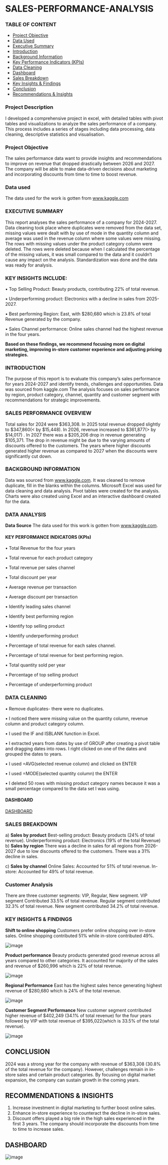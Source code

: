 # SALES-PERFORMANCE-ANALYSIS
### TABLE OF CONTENT  
- [ Project Objective](#project-objective)  
- [ Data Used](#data-used)  
- [ Executive Summary](#executive-summary)  
- [ Introduction](#introduction)  
- [ Background Information](#background-information)  
- [ Key Performance Indicators (KPIs)](#key-performance-indicators-kpis)  
- [ Data Cleaning](#data-cleaning)  
- [ Dashboard](#dashboard)  
- [ Sales Breakdown](#sales-breakdown)  
- [ Key Insights & Findings](#key-insights--findings)  
- [ Conclusion](#conclusion)  
- [ Recommendations & Insights](#recommendations--insights)

### Project Description
I developed a comprehensive project in excel, with detailed tables with pivot tables and visualizations to analyze the sales performance of a company. This process includes a series of stages including data processing, data cleaning, descriptive statistics and visualisation.

### Project Objective
The sales performance data want to provide insights and recommendations to improve on revenue that dropped drastically between 2026 and 2027. The company will be able to make data-driven decisions about marketing and incorporating discounts from time to time to boost revenue.

### Data used
The data used for the work is gotten from www.kaggle.com
### EXECUTIVE SUMMARY
This report analyses the sales performance of a company for 2024-2027.
Data cleaning took place where duplicates were removed from the data set, missing values were dealt with by use of mode in the quantity column and average was used in the revenue column where some values were missing. The rows with missing values under the product category column were deleted. The rows were deleted because when I calculated the percentage of the missing values, it was small compared to the data and it couldn’t cause any impact on the analysis. Standardization was done and the data was ready for analysis.
### KEY INSIGHTS INCLUDE:
 •	Top Selling Product: Beauty products, contributing 22% of total revenue.
 
 •	Underperforming product: Electronics with a decline in sales from 2025-2027.
 
 •	Best performing Region: East, with $280,680 which is 23.8% of total Revenue generated by the company.
 
 •	Sales Channel performance: Online sales channel had the highest revenue in the four years.
 
**Based on these findings, we recommend focusing more on digital marketing, improving in-store customer experience and adjusting pricing strategies.**

### INTRODUCTION
The purpose of this report is to evaluate this company’s sales performance for years 2024-2027 and identify trends, challenges and opportunities.
Data was sourced from kaggle.com
The analysis focuses on sales performance by region, product category, channel, quantity and customer segment with recommendations for strategic improvements.
### SALES PERFORMANCE OVERVIEW
Total sales for 2024 were $363,308. In 2025 total revenue dropped slightly to $347,860(< by $15,448). In 2026, revenue increased to $361,877(> by $14,017) . In 2027 there was a $205,206 drop in revenue generating $105,371.
The drop in revenue might be due to the varying amounts of discounts offered to the customers. The years where higher discounts generated higher revenue as compared to 2027 when the discounts were significantly cut down.
### BACKGROUND INFORMATION
Data was sourced from www.kaggle.com. It was cleaned to remove duplicate, fill in the blanks within the columns. Microsoft Excel was used for data cleaning and data analysis. Pivot tables were created for the analysis. Charts were also created using Excel and an interactive dashboard created for the data.
### DATA ANALYSIS
**Data Source**
The data used for this work is gotten from www.kaggle.com. 
#### KEY PERFORMANCE INDICATORS (KPIs)
•	Total Revenue for the four years

 •	Total revenue for each product category
 
 •	Total revenue per sales channel
 
 •	Total discount per year
 
 •	Average revenue per transaction
 
 •	Average discount per transaction
 
 •	Identify leading sales channel
 
 •	Identify best performing region
 
 •	Identify top selling product
 
 •	Identify underperforming product
 
 •	Percentage of total revenue for each sales channel.
 
 •	Percentage of total revenue for best performing region.
 
 •	Total quantity sold per year
 
 •	Percentage of top selling product
 
 •	Percentage of underperforming product
### DATA CLEANING
 •	Remove duplicates- there were no duplicates.
 
 •	I noticed there were missing value on the quantity column, revenue column and product category column.
 
 •	I used the IF and ISBLANK function in Excel.
 
 •	I extracted years from dates by use of GROUP after creating a pivot table and dragging dates into rows. I right clicked on one of the dates and grouped the dates to years.
 
 •	I used =AVG(selected revenue column) and clicked on ENTER
 
 •	I used =MODE(selected quantity column) the ENTER
 
 •	I deleted 50 rows with missing product category names because it was a small percentage compared to the data set I was using.
 
#### DASHBOARD
[DASHBOARD](https://github.com/dennismogaka/SALES-PERFORMANCE-ANALYSIS/blob/main/sample_sales_data4%20dashboard%20(Autosaved).xlsx)
### SALES BREAKDOWN
a)	**Sales by product**
Best-selling product: Beauty products (24% of total revenue).
Underperforming product: Electronics (19% of the total Revenue)
b)	**Sales by region**
There was a decline in sales for all regions from 2026-2027 due to low discounts offered to the customers. There was a 31% decline in sales.

c)	**Sales by channel**
Online Sales: Accounted for 51% of total revenue.
In-store: Accounted for 49% of total revenue.

### Customer Analysis
There are three customer segments: VIP, Regular, New segment.
VIP segment Contributed 33.5% of total revenue.
Regular segment contributed 32.3% of total revenue.
New segment contributed 34.2% of total revenue.
### KEY INSIGHTS & FINDINGS
**Shift to online shopping**
Customers prefer online shopping over in-store sales. Online shopping contributed 51% while in-store contributed 49%.

![image](https://github.com/user-attachments/assets/938b0979-8ad1-4a91-b2ac-c7fbbd85f92c)

 
**Product performance**
Beauty products generated good revenue across all years compared to other categories. It accounted for majority of the sales and revenue of $260,996 which is 22% of total revenue.

![image](https://github.com/user-attachments/assets/acaf5a57-119c-4f80-b4e5-4ab489d8ace6)


**Regional Performance**
East has the highest sales hence generating highest revenue of $280,680 which is 24% of the total revenue.

![image](https://github.com/user-attachments/assets/c309600f-9287-46b6-9eb8-9945fc004b60)

 
**Customer Segment Performance**
New customer segment contributed higher revenue of $402,249 (34.1% of total revenue) for the four years followed by VIP with total revenue of $395,022(which is 33.5% of the total revenue).

 ![image](https://github.com/user-attachments/assets/a3c46bf8-58cb-4f6d-865d-c08a1a7666b4)

## CONCLUSION
2024 was a strong year for the company with revenue of $363,308 (30.8% of the total revenue for the company). However, challenges remain in in-store sales and certain product categories.
By focusing on digital market expansion, the company can sustain growth in the coming years.


## RECOMMENDATIONS & INSIGHTS
1.	Increase investment in digital marketing to further boost online sales.
2.	Enhance in-store experience to counteract the decline in in-store sales.
3.	Discount offers played a big role in the high sales experienced in the first 3 years. The company should incorporate the discounts from time to time to increase sales.

## **DASHBOARD**
![image](https://github.com/user-attachments/assets/be85f8a5-08f3-4f45-b654-a17dc1ad9335)

